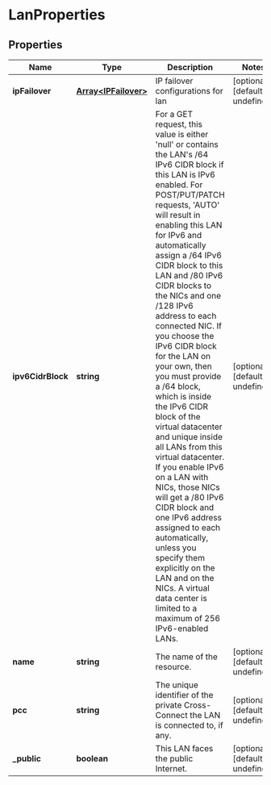 # LanProperties

## Properties
| Name | Type | Description | Notes |
| ------------ | ------------- | ------------- | ------------- |
| **ipFailover** | [**Array&lt;IPFailover&gt;**](IPFailover.md) | IP failover configurations for lan | [optional] [default to undefined] |
| **ipv6CidrBlock** | **string** | For a GET request, this value is either \'null\' or contains the LAN\'s /64 IPv6 CIDR block if this LAN is IPv6 enabled. For POST/PUT/PATCH requests, \'AUTO\' will result in enabling this LAN for IPv6 and automatically assign a /64 IPv6 CIDR block to this LAN and /80 IPv6 CIDR blocks to the NICs and one /128 IPv6 address to each connected NIC. If you choose the IPv6 CIDR block for the LAN on your own, then you must provide a /64 block, which is inside the IPv6 CIDR block of the virtual datacenter and unique inside all LANs from this virtual datacenter. If you enable IPv6 on a LAN with NICs, those NICs will get a /80 IPv6 CIDR block and one IPv6 address assigned to each automatically, unless you specify them explicitly on the LAN and on the NICs. A virtual data center is limited to a maximum of 256 IPv6-enabled LANs. | [optional] [default to undefined] |
| **name** | **string** | The name of the  resource. | [optional] [default to undefined] |
| **pcc** | **string** | The unique identifier of the private Cross-Connect the LAN is connected to, if any. | [optional] [default to undefined] |
| **_public** | **boolean** | This LAN faces the public Internet. | [optional] [default to undefined] |


